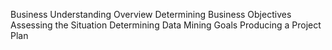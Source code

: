 Business Understanding Overview
Determining Business Objectives
Assessing the Situation
Determining Data Mining Goals
Producing a Project Plan